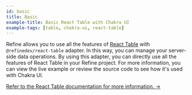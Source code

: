 ```yaml
---
id: basic
title: Basic
example-title: Basic React Table with Chakra UI
example-tags: [table, chakra-ui, react-table]
---
```


Refine allows you to use all the features of [React Table](https://react-table.tanstack.com/) with `@refinedev/react-table` adapter. In this way, you can manage your server-side data operations. By using this adapter, you can directly use all the features of React Table in your Refine project. For more information, you can view the live example or review the source code to see how it's used with Chakra UI.

[Refer to the React Table documentation for more information. →](/docs/packages/list-of-packages)

<CodeSandboxExample path="table-chakra-ui-basic" />
